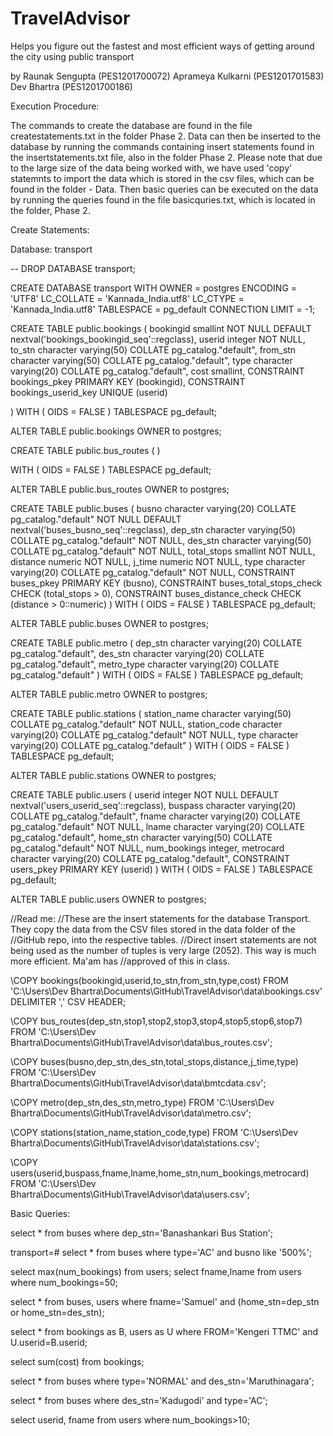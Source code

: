 # TravelAdvisor
Helps you figure out the fastest and most efficient ways of getting around the city using public transport

by 
Raunak Sengupta     (PES1201700072)
Aprameya Kulkarni   (PES1201701583)
Dev Bhartra         (PES1201700186)

Execution Procedure:

The commands to create the database are found in the file createstatements.txt in the folder Phase 2.
Data can then be inserted to the database by running the commands containing insert statements found in the insertstatements.txt file, also in the folder Phase 2. Please note that due to the large size of the data being worked with, we have used 'copy' statemnts to import the data which is stored in the csv files, which can be found in the folder - Data. 
Then basic queries can be executed on the data by running the queries found in the file basicquries.txt, which is located in the folder, Phase 2.

Create Statements:

 Database: transport

-- DROP DATABASE transport;

CREATE DATABASE transport
    WITH 
    OWNER = postgres
    ENCODING = 'UTF8'
    LC_COLLATE = 'Kannada_India.utf8'
    LC_CTYPE = 'Kannada_India.utf8'
    TABLESPACE = pg_default
    CONNECTION LIMIT = -1;
	
	
	
	
CREATE TABLE public.bookings
(
    bookingid smallint NOT NULL DEFAULT nextval('bookings_bookingid_seq'::regclass),
    userid integer NOT NULL,
    to_stn character varying(50) COLLATE pg_catalog."default",
    from_stn character varying(50) COLLATE pg_catalog."default",
    type character varying(20) COLLATE pg_catalog."default",
    cost smallint,
    CONSTRAINT bookings_pkey PRIMARY KEY (bookingid),
    CONSTRAINT bookings_userid_key UNIQUE (userid)

)
WITH (
    OIDS = FALSE
)
TABLESPACE pg_default;

ALTER TABLE public.bookings
    OWNER to postgres;
	
	
	
	
	
	
CREATE TABLE public.bus_routes
(
)

WITH (
    OIDS = FALSE
)
TABLESPACE pg_default;

ALTER TABLE public.bus_routes
    OWNER to postgres;
	
	
	
	
	
	
CREATE TABLE public.buses
(
    busno character varying(20) COLLATE pg_catalog."default" NOT NULL DEFAULT nextval('buses_busno_seq'::regclass),
    dep_stn character varying(50) COLLATE pg_catalog."default" NOT NULL,
    des_stn character varying(50) COLLATE pg_catalog."default" NOT NULL,
    total_stops smallint NOT NULL,
    distance numeric NOT NULL,
    j_time numeric NOT NULL,
    type character varying(20) COLLATE pg_catalog."default" NOT NULL,
    CONSTRAINT buses_pkey PRIMARY KEY (busno),
    CONSTRAINT buses_total_stops_check CHECK (total_stops > 0),
    CONSTRAINT buses_distance_check CHECK (distance > 0::numeric)
)
WITH (
    OIDS = FALSE
)
TABLESPACE pg_default;

ALTER TABLE public.buses
    OWNER to postgres;
	
	
	
	
CREATE TABLE public.metro
(
    dep_stn character varying(20) COLLATE pg_catalog."default",
    des_stn character varying(20) COLLATE pg_catalog."default",
    metro_type character varying(20) COLLATE pg_catalog."default"
)
WITH (
    OIDS = FALSE
)
TABLESPACE pg_default;

ALTER TABLE public.metro
    OWNER to postgres;
	
	
	
	
	
CREATE TABLE public.stations
(
    station_name character varying(50) COLLATE pg_catalog."default" NOT NULL,
    station_code character varying(20) COLLATE pg_catalog."default" NOT NULL,
    type character varying(20) COLLATE pg_catalog."default"
)
WITH (
    OIDS = FALSE
)
TABLESPACE pg_default;

ALTER TABLE public.stations
    OWNER to postgres;
	
	
	
	
CREATE TABLE public.users
(
    userid integer NOT NULL DEFAULT nextval('users_userid_seq'::regclass),
    buspass character varying(20) COLLATE pg_catalog."default",
    fname character varying(20) COLLATE pg_catalog."default" NOT NULL,
    lname character varying(20) COLLATE pg_catalog."default",
    home_stn character varying(50) COLLATE pg_catalog."default" NOT NULL,
    num_bookings integer,
    metrocard character varying(20) COLLATE pg_catalog."default",
    CONSTRAINT users_pkey PRIMARY KEY (userid)
)
WITH (
    OIDS = FALSE
)
TABLESPACE pg_default;

ALTER TABLE public.users
OWNER to postgres;



//Read me:
//These are the insert statements for the database Transport. They copy the data from the CSV files stored in the data folder of the //GitHub repo, into the respective tables.
//Direct insert statements are not being used as the number of tuples is very large (2052). This way is much more efficient. Ma'am has //approved of this in class.


\COPY bookings(bookingid,userid,to_stn,from_stn,type,cost) 
FROM 'C:\Users\Dev Bhartra\Documents\GitHub\TravelAdvisor\data\bookings.csv' DELIMITER ',' CSV HEADER;

\COPY 
bus_routes(dep_stn,stop1,stop2,stop3,stop4,stop5,stop6,stop7)
FROM 'C:\Users\Dev Bhartra\Documents\GitHub\TravelAdvisor\data\bus_routes.csv';


\COPY 
buses(busno,dep_stn,des_stn,total_stops,distance,j_time,type)
FROM 'C:\Users\Dev Bhartra\Documents\GitHub\TravelAdvisor\data\bmtcdata.csv';


\COPY 
metro(dep_stn,des_stn,metro_type)
FROM 'C:\Users\Dev Bhartra\Documents\GitHub\TravelAdvisor\data\metro.csv';


\COPY 
stations(station_name,station_code,type)
FROM 'C:\Users\Dev Bhartra\Documents\GitHub\TravelAdvisor\data\stations.csv';


\COPY 
users(userid,buspass,fname,lname,home_stn,num_bookings,metrocard)
FROM 'C:\Users\Dev Bhartra\Documents\GitHub\TravelAdvisor\data\users.csv';



Basic Queries:

select * from buses where dep_stn='Banashankari Bus Station';

transport=# select * from buses where type='AC' and busno like '500%';

select max(num_bookings) from users;
select fname,lname from users where num_bookings=50;

 select * from buses, users where fname='Samuel' and (home_stn=dep_stn or home_stn=des_stn);
 
select * from bookings as B, users as U where FROM='Kengeri TTMC' and U.userid=B.userid;

select sum(cost) from bookings;

 select * from buses where type='NORMAL' and des_stn='Maruthinagara';
 
select * from buses where des_stn='Kadugodi' and type='AC';


select userid, fname from users where num_bookings>10;
